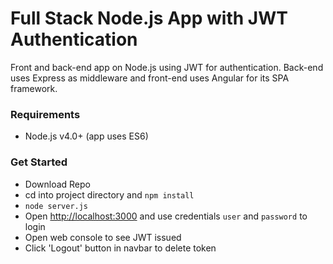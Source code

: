 # Full Stack Node.js App with JWT Authentication

Front and back-end app on Node.js using JWT for authentication. Back-end uses Express as middleware and front-end uses Angular for its SPA framework.

### Requirements
- Node.js v4.0+ (app uses ES6)

### Get Started
- Download Repo
- cd into project directory and `npm install`
- `node server.js`
- Open [http://localhost:3000](http://localhost:3000) and use credentials `user` and `password` to login
- Open web console to see JWT issued
- Click 'Logout' button in navbar to delete token
